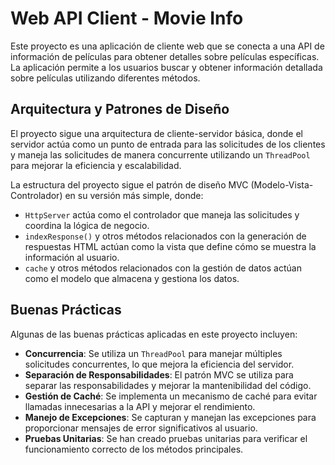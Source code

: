 # Web API Client - Movie Info

Este proyecto es una aplicación de cliente web que se conecta a una API de información de películas para obtener detalles sobre películas específicas. La aplicación permite a los usuarios buscar y obtener información detallada sobre películas utilizando diferentes métodos.

## Arquitectura y Patrones de Diseño

El proyecto sigue una arquitectura de cliente-servidor básica, donde el servidor actúa como un punto de entrada para las solicitudes de los clientes y maneja las solicitudes de manera concurrente utilizando un `ThreadPool` para mejorar la eficiencia y escalabilidad.

La estructura del proyecto sigue el patrón de diseño MVC (Modelo-Vista-Controlador) en su versión más simple, donde:
- `HttpServer` actúa como el controlador que maneja las solicitudes y coordina la lógica de negocio.
- `indexResponse()` y otros métodos relacionados con la generación de respuestas HTML actúan como la vista que define cómo se muestra la información al usuario.
- `cache` y otros métodos relacionados con la gestión de datos actúan como el modelo que almacena y gestiona los datos.

## Buenas Prácticas

Algunas de las buenas prácticas aplicadas en este proyecto incluyen:

- **Concurrencia**: Se utiliza un `ThreadPool` para manejar múltiples solicitudes concurrentes, lo que mejora la eficiencia del servidor.
- **Separación de Responsabilidades**: El patrón MVC se utiliza para separar las responsabilidades y mejorar la mantenibilidad del código.
- **Gestión de Caché**: Se implementa un mecanismo de caché para evitar llamadas innecesarias a la API y mejorar el rendimiento.
- **Manejo de Excepciones**: Se capturan y manejan las excepciones para proporcionar mensajes de error significativos al usuario.
- **Pruebas Unitarias**: Se han creado pruebas unitarias para verificar el funcionamiento correcto de los métodos principales.





